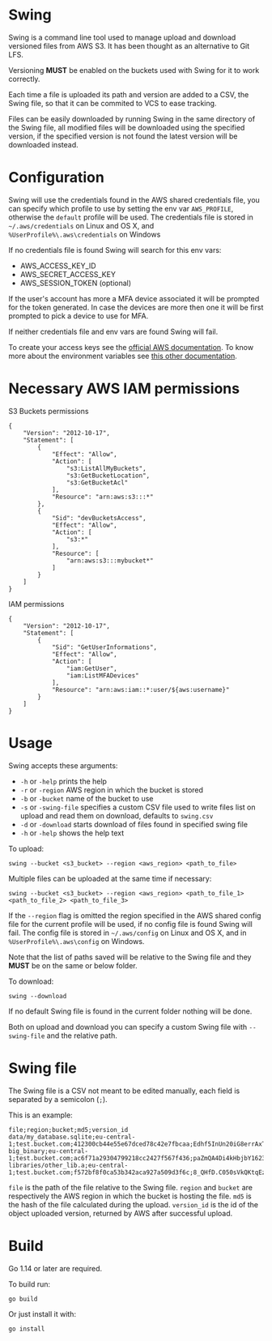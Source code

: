 # Swing

Swing is a command line tool used to manage upload and download versioned files from AWS S3. It has been thought as an alternative to Git LFS.

Versioning **MUST** be enabled on the buckets used with Swing for it to work correctly.

Each time a file is uploaded its path and version are added to a CSV, the Swing file, so that it can be commited to VCS to ease tracking.

Files can be easily downloaded by running Swing in the same directory of the Swing file, all modified files will be downloaded using the specified version, if the specified version is not found the latest version will be downloaded instead.

# Configuration

Swing will use the credentials found in the AWS shared credentials file, you can specify which profile to use by setting the env var `AWS_PROFILE`, otherwise the `default` profile will be used. The credentials file is stored in `~/.aws/credentials` on Linux and OS X, and `%UserProfile%\.aws\credentials` on Windows

If no credentials file is found Swing will search for this env vars:
* AWS_ACCESS_KEY_ID
* AWS_SECRET_ACCESS_KEY
* AWS_SESSION_TOKEN (optional)

If the user's account has more a MFA device associated it will be prompted for the token generated.
In case the devices are more then one it will be first prompted to pick a device to use for MFA.

If neither credentials file and env vars are found Swing will fail.

To create your access keys see the [official AWS documentation][aws-credentials-docs].
To know more about the environment variables see [this other documentation][aws-env-vars-docs].

# Necessary AWS IAM permissions

S3 Buckets permissions 

```
{
    "Version": "2012-10-17",
    "Statement": [
        {
            "Effect": "Allow",
            "Action": [
                "s3:ListAllMyBuckets",
                "s3:GetBucketLocation",
                "s3:GetBucketAcl"
            ],
            "Resource": "arn:aws:s3:::*"
        },
        {
            "Sid": "devBucketsAccess",
            "Effect": "Allow",
            "Action": [
                "s3:*"
            ],
            "Resource": [
                "arn:aws:s3:::mybucket*"
            ]
        }
    ]
}
```

IAM permissions 

```
{
    "Version": "2012-10-17",
    "Statement": [
        {
            "Sid": "GetUserInformations",
            "Effect": "Allow",
            "Action": [
                "iam:GetUser",
                "iam:ListMFADevices"
            ],
            "Resource": "arn:aws:iam::*:user/${aws:username}"
        }
    ]
}
```
# Usage

Swing accepts these arguments:

  * `-h` or `-help` prints the help
  * `-r` or `-region` AWS region in which the bucket is stored
  * `-b` or `-bucket` name of the bucket to use
  * `-s` or `-swing-file` specifies a custom CSV file used to write files list on upload and read them on download, defaults to `swing.csv`
  * `-d` or `-download` starts download of files found in specified swing file
  * `-h` or `-help` shows the help text

To upload:

```
swing --bucket <s3_bucket> --region <aws_region> <path_to_file>
```

Multiple files can be uploaded at the same time if necessary:

```
swing --bucket <s3_bucket> --region <aws_region> <path_to_file_1> <path_to_file_2> <path_to_file_3>
```

If the `--region` flag is omitted the region specified in the AWS shared config file for the current profile will be used, if no config file is found Swing will fail. The config file is stored in `~/.aws/config` on Linux and OS X, and in `%UserProfile%\.aws\config` on Windows.

Note that the list of paths saved will be relative to the Swing file and they **MUST** be on the same or below folder.


To download:

```
swing --download
```

If no default Swing file is found in the current folder nothing will be done.


Both on upload and download you can specify a custom Swing file with `--swing-file` and the relative path.

# Swing file

The Swing file is a CSV not meant to be edited manually, each field is separated by a semicolon (`;`).

This is an example:

```
file;region;bucket;md5;version_id
data/my_database.sqlite;eu-central-1;test.bucket.com;412300cb44e55e67dced78c42e7fbcaa;Edhf5InUn20iG8errAxTo3qjZx.OCXjE
big_binary;eu-central-1;test.bucket.com;ac6f71a29304799218cc2427f567f436;paZmQA4Di4kHbjbY1623l1raqqgYWRG3
libraries/other_lib.a;eu-central-1;test.bucket.com;f572bf8f0ca53b342aca927a509d3f6c;8_QHfD.C050sVkQKtqEz1jay7ZqGn2lZ
```

`file` is the path of the file relative to the Swing file.
`region` and `bucket` are respectively the AWS region in which the bucket is hosting the file.
`md5` is the hash of the file calculated during the upload.
`version_id` is the id of the object uploaded version, returned by AWS after successful upload.

# Build

Go 1.14 or later are required.

To build run:

```
go build
```

Or just install it with:

```
go install
```

[aws-env-vars-docs]: https://docs.aws.amazon.com/cli/latest/userguide/cli-configure-envvars.html
[aws-credentials-docs]: https://docs.aws.amazon.com/IAM/latest/UserGuide/id_credentials_access-keys.html#Using_CreateAccessKey
